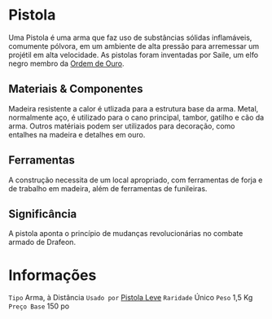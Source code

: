 <!-- TITLE: Pistola -->
<!-- SUBTITLE: Visão geral sobre Pistola -->

# Pistola
Uma Pistola é uma arma que faz uso de substâncias sólidas inflamáveis, comumente pólvora, em um ambiente de alta pressão para arremessar um projétil em alta velocidade. As pistolas foram inventadas por Saile, um elfo negro membro da [Ordem de Ouro](http://localhost/faccoes/faccoes-independentes/ordem-de-ouro#ordem-de-ouro). 

## Materiais & Componentes
Madeira resistente a calor é utlizada para a estrutura base da arma. Metal, normalmente aço, é utilizado para o cano principal, tambor, gatilho e cão da arma. Outros matériais podem ser utilizados para decoração, como entalhes na madeira e detalhes em ouro.

## Ferramentas
A construção necessita de um local apropriado, com ferramentas de forja e de trabalho em madeira, além de ferramentas de funileiras.

## Significância
A pistola aponta o princípio de mudanças revolucionárias no combate armado de Drafeon.

# Informações
`Tipo` Arma, à Distância
`Usado por` [Pistola Leve](http://localhost/itens/pistola-leve#pistola-leve)
`Raridade` Único
`Peso` 1,5 Kg
`Preço Base` 150 po

